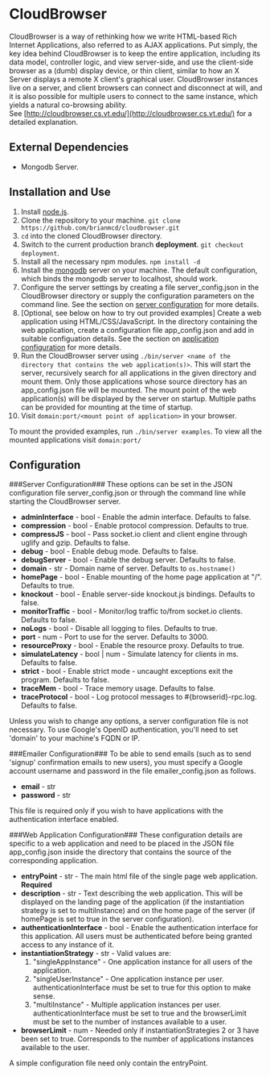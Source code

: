 CloudBrowser
============
CloudBrowser is a way of rethinking how we write HTML-based Rich Internet Applications, also referred to as AJAX applications.
Put simply, the key idea behind CloudBrowser is to keep the entire application, including its data model, controller logic, and view server-side,
and use the client-side browser as a (dumb) display device,
or thin client, similar to how an X Server displays a remote X client's graphical user.
CloudBrowser instances live on a server, and client browsers can connect and disconnect at will,
and it is also possible for multiple users to connect to the same instance, which yields a natural co-browsing ability.    
See [http://cloudbrowser.cs.vt.edu/](http://cloudbrowser.cs.vt.edu/) for a detailed explanation.

External Dependencies
---------------------

* Mongodb Server.

Installation and Use
--------------------
1. Install [node.js](http://nodejs.org/).
2. Clone the repository to your machine. `git clone https://github.com/brianmcd/cloudbrowser.git`
3. `cd` into the cloned CloudBrowser directory.
4. Switch to the current production branch **deployment**. `git checkout deployment`.
5. Install all the necessary npm modules. `npm install -d`
6. Install the [mongodb](http://www.mongodb.org/downloads) server on your machine. The default configuration, which binds the mongodb server to localhost, should work. 
5. Configure the server settings by creating a file server\_config.json in the CloudBrowser directory or supply the configuration parameters on the command line.
See the section on [server configuration](#server-configuration) for more details. 
6. [Optional, see below on how to try out provided examples] Create a web application using HTML/CSS/JavaScript. In the directory containing the web application, create a configuration file app\_config.json and add in
suitable configuation details. See the section on [application configuration](#web-application-configuration) for more details.
7. Run the CloudBrowser server using `./bin/server <name of the directory that contains the web application(s)>`.
This will start the server, recursively search for all applications in the given directory and mount them.
Only those applications whose source directory has an app\_config.json file will be mounted.
The mount point of the web application(s) will be displayed by the server on startup.
Multiple paths can be provided for mounting at the time of startup.
8. Visit `domain:port/<mount point of application>` in your browser.

To mount the provided examples, run `./bin/server examples`.
To view all the mounted applications visit `domain:port/`


Configuration
-------------

###Server Configuration###
These options can be set in the JSON configuration file server\_config.json or through the command line while starting the CloudBrowser server.

* **adminInterface**      - bool - Enable the admin interface. Defaults to false.
* **compression**         - bool - Enable protocol compression. Defaults to true.
* **compressJS**          - bool - Pass socket.io client and client engine through uglify and gzip. Defaults to false.
* **debug**               - bool - Enable debug mode. Defaults to false.
* **debugServer**         - bool - Enable the debug server. Defaults to false.
* **domain**              - str  - Domain name of server. Defaults to `os.hostname()`
* **homePage**            - bool - Enable mounting of the home page application at "/". Defaults to true.
* **knockout**            - bool - Enable server-side knockout.js bindings. Defaults to false.
* **monitorTraffic**      - bool - Monitor/log traffic to/from socket.io clients. Defaults to false.
* **noLogs**              - bool - Disable all logging to files. Defaults to true.
* **port**                - num  - Port to use for the server. Defaults to 3000.
* **resourceProxy**       - bool - Enable the resource proxy. Defaults to true.
* **simulateLatency**     - bool | num - Simulate latency for clients in ms. Defaults to false.
* **strict**              - bool - Enable strict mode - uncaught exceptions exit the program. Defaults to false.
* **traceMem**            - bool - Trace memory usage. Defaults to false.
* **traceProtocol**       - bool - Log protocol messages to #{browserid}-rpc.log. Defaults to false.

Unless you wish to change any options, a server configuration file is not necessary.
To use Google's OpenID authentication, you'll need to set 'domain' to your machine's FQDN
or IP.

###Emailer Configuration###
To be able to send emails (such as to send 'signup' confirmation emails to new users),
you must specify a Google account username and password in the file emailer\_config.json as follows.
* **email**     - str
* **password**  - str

This file is required only if you wish to have applications with the authentication interface enabled.

###Web Application Configuration###
These configuration details are specific to a web application and need to be placed in the JSON file app\_config.json inside the directory
that contains the source of the corresponding application.

* **entryPoint**                - str  - The main html file of the single page web application. **Required**
* **description**               - str  - Text describing the web application.
This will be displayed on the landing page of the application (if the instantiation strategy is set to multiInstance)
and on the home page of the server (if homePage is set to true in the server configuration).
* **authenticationInterface**   - bool - Enable the authentication interface for this application.
All users must be authenticated before being granted access to any instance of it.
* **instantiationStrategy**     - str  - Valid values are:
    1. "singleAppInstance" - One application instance for all users of the application.
    2. "singleUserInstance" - One application instance per user. authenticationInterface must be set to true for this option to make sense.
    3. "multiInstance"  - Multiple application instances per user.
authenticationInterface must be set to true and the browserLimit must be set to the number of instances available to a user.
* **browserLimit**  - num - Needed only if instantiationStrategies 2 or 3 have been set to true. Corresponds to the number of applications instances
available to the user. 

A simple configuration file need only contain the entryPoint.

